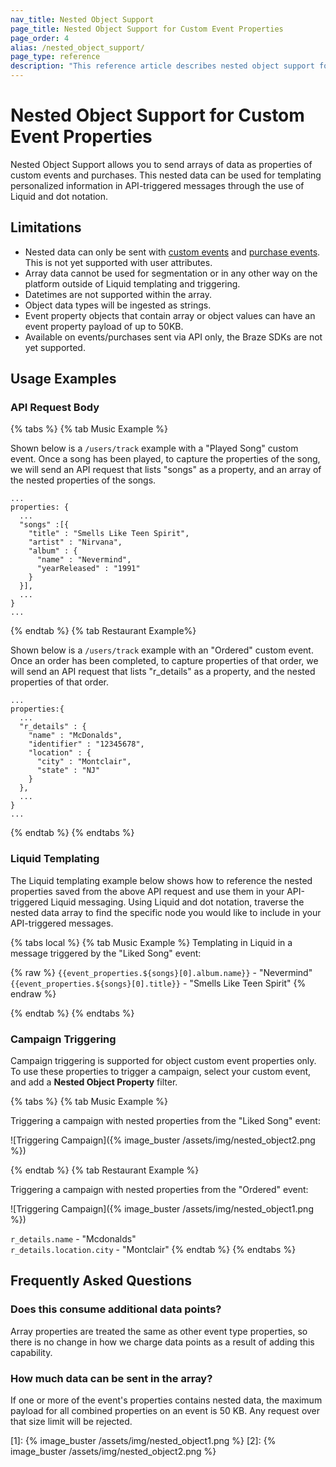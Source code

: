 ```yaml
---
nav_title: Nested Object Support
page_title: Nested Object Support for Custom Event Properties
page_order: 4
alias: /nested_object_support/
page_type: reference
description: "This reference article describes nested object support for custom event properties, and includes example use cases, limitations, and frequently asked questions."
---
```


# Nested Object Support for Custom Event Properties

Nested Object Support allows you to send arrays of data as properties of custom events and purchases. This nested data can be used for templating personalized information in API-triggered messages through the use of Liquid and dot notation.

## Limitations

- Nested data can only be sent with [custom events]({{site.baseurl}}/user_guide/data_and_analytics/custom_data/custom_events/) and [purchase events]({{site.baseurl}}/user_guide/data_and_analytics/custom_data/purchase_events/). This is not yet supported with user attributes.
- Array data cannot be used for segmentation or in any other way on the platform outside of Liquid templating and triggering.
- Datetimes are not supported within the array.
- Object data types will be ingested as strings.
- Event property objects that contain array or object values can have an event property payload of up to 50KB.
- Available on events/purchases sent via API only, the Braze SDKs are not yet supported.

## Usage Examples

### API Request Body

{% tabs %}
{% tab Music Example %}

Shown below is a `/users/track` example with a "Played Song" custom event. Once a song has been played, to capture the properties of the song, we will send an API request that lists "songs" as a property, and an array of the nested properties of the songs.

```
...
properties: {
  ...
  "songs" :[{
    "title" : "Smells Like Teen Spirit",
    "artist" : "Nirvana",
    "album" : {
      "name" : "Nevermind",
      "yearReleased" : "1991"
    }
  }],
  ...
}
...
```
{% endtab %}
{% tab Restaurant Example%}

Shown below is a `/users/track` example with an "Ordered" custom event. Once an order has been completed, to capture properties of that order, we will send an API request that lists "r_details" as a property, and the nested properties of that order.

```
...
properties:{
  ...
  "r_details" : {
    "name" : "McDonalds",
    "identifier" : "12345678",
    "location" : {
      "city" : "Montclair",
      "state" : "NJ"
    }
  },
  ...
}
...
```
{% endtab %}
{% endtabs %}

### Liquid Templating

The Liquid templating example below shows how to reference the nested properties saved from the above API request and use them in your API-triggered Liquid messaging. Using Liquid and dot notation, traverse the nested data array to find the specific node you would like to include in your API-triggered messages.

{% tabs local %}
{% tab Music Example %}
Templating in Liquid in a message triggered by the "Liked Song" event:

{% raw %}
`{{event_properties.${songs}[0].album.name}}` - "Nevermind"<br>
`{{event_properties.${songs}[0].title}}` - "Smells Like Teen Spirit"
{% endraw %}

{% endtab %}
{% endtabs %}

### Campaign Triggering

Campaign triggering is supported for object custom event properties only. To use these properties to trigger a campaign, select your custom event, and add a __Nested Object Property__ filter. 

{% tabs %}
{% tab Music Example %}

Triggering a campaign with nested properties from the "Liked Song" event:

![Triggering Campaign]({% image_buster /assets/img/nested_object2.png %})

{% endtab %}
{% tab Restaurant Example %}

Triggering a campaign with nested properties from the "Ordered" event:

![Triggering Campaign]({% image_buster /assets/img/nested_object1.png %})

`r_details.name` - "Mcdonalds"<br>
`r_details.location.city` - "Montclair"
{% endtab %}
{% endtabs %}

## Frequently Asked Questions

### Does this consume additional data points?

Array properties are treated the same as other event type properties, so there is no change in how we charge data points as a result of adding this capability.

### How much data can be sent in the array?

If one or more of the event's properties contains nested data, the maximum payload for all combined properties on an event is 50 KB. Any request over that size limit will be rejected.

[1]: {% image_buster /assets/img/nested_object1.png %}
[2]: {% image_buster /assets/img/nested_object2.png %}

